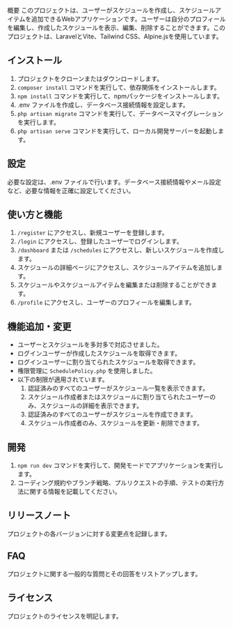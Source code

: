 概要
このプロジェクトは、ユーザーがスケジュールを作成し、スケジュールアイテムを追加できるWebアプリケーションです。ユーザーは自分のプロフィールを編集し、作成したスケジュールを表示、編集、削除することができます。このプロジェクトは、LaravelとVite、Tailwind CSS、Alpine.jsを使用しています。

## インストール

1. プロジェクトをクローンまたはダウンロードします。
2. `composer install` コマンドを実行して、依存関係をインストールします。
3. `npm install` コマンドを実行して、npmパッケージをインストールします。
4. .env ファイルを作成し、データベース接続情報を設定します。
5. `php artisan migrate` コマンドを実行して、データベースマイグレーションを実行します。
6. `php artisan serve` コマンドを実行して、ローカル開発サーバーを起動します。

## 設定

必要な設定は、.env ファイルで行います。データベース接続情報やメール設定など、必要な情報を正確に設定してください。

## 使い方と機能

1. `/register` にアクセスし、新規ユーザーを登録します。
2. `/login` にアクセスし、登録したユーザーでログインします。
3. `/dashboard` または `/schedules` にアクセスし、新しいスケジュールを作成します。
4. スケジュールの詳細ページにアクセスし、スケジュールアイテムを追加します。
5. スケジュールやスケジュールアイテムを編集または削除することができます。
6. `/profile` にアクセスし、ユーザーのプロフィールを編集します。

## 機能追加・変更

- ユーザーとスケジュールを多対多で対応させました。
- ログインユーザーが作成したスケジュールを取得できます。
- ログインユーザーに割り当てられたスケジュールを取得できます。
- 権限管理に `SchedulePolicy.php` を使用しました。
- 以下の制限が適用されています。
  1. 認証済みのすべてのユーザーがスケジュール一覧を表示できます。
  2. スケジュール作成者またはスケジュールに割り当てられたユーザーのみ、スケジュールの詳細を表示できます。
  3. 認証済みのすべてのユーザーがスケジュールを作成できます。
  4. スケジュール作成者のみ、スケジュールを更新・削除できます。


## 開発

1. `npm run dev` コマンドを実行して、開発モードでアプリケーションを実行します。
2. コーディング規約やブランチ戦略、プルリクエストの手順、テストの実行方法に関する情報を記載してください。

## リリースノート
プロジェクトの各バージョンに対する変更点を記録します。

## FAQ
プロジェクトに関する一般的な質問とその回答をリストアップします。

## ライセンス
プロジェクトのライセンスを明記します。
